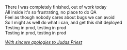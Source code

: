 There I was completely finished, out of work today  
All inside it's so frustrating, no place to do QA   
Feel as though nobody cares about bugs we can avoid  
So I might as well do what i can, and get this shit deployed   
Testing in prod, testing in prod  
Testing in prod, testing in prod  

[*With sincere apologies to Judas Priest*](https://www.youtube.com/watch?v=L397TWLwrUU)